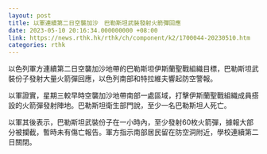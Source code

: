 ```yaml
---
layout: post
title: 以軍連續第二日空襲加沙　巴勒斯坦武裝發射火箭彈回應
date: 2023-05-10 20:16:34.000000000 +08:00
link: https://news.rthk.hk/rthk/ch/component/k2/1700044-20230510.htm
categories: rthk
---
```


以色列軍方連續第二日空襲加沙地帶的巴勒斯坦伊斯蘭聖戰組織目標，巴勒斯坦武裝份子發射大量火箭彈回應，以色列南部和特拉維夫響起防空警報。

以軍證實，星期三較早時空襲加沙地帶南部一處區域，打擊伊斯蘭聖戰組織成員搭設的火箭彈發射陣地。巴勒斯坦衛生部門說，至少一名巴勒斯坦人死亡。

以軍其後表示，巴勒斯坦武裝份子在一小時內，至少發射60枚火箭彈，據報大部分被攔截，暫時未有傷亡報告。軍方指示南部居民留在防空洞附近，學校連續第二日關閉。
